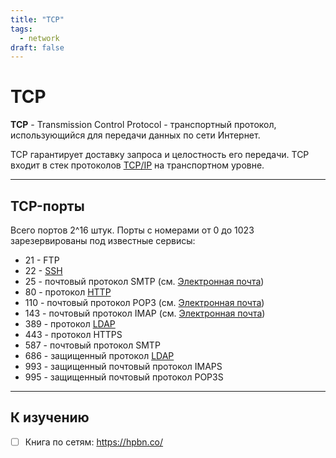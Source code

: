```yaml
---
title: "TCP"
tags:
  - network
draft: false
---
```


# TCP

__TCP__ - Transmission Control Protocol - транспортный протокол, использующийся для передачи данных по сети Интернет.

TCP гарантирует доставку запроса и целостность его передачи.
TCP входит в стек протоколов [TCP/IP](./tcp_ip.md) на транспортном уровне.

---
## TCP-порты

Всего портов 2^16 штук.
Порты с номерами от 0 до 1023 зарезервированы под известные сервисы:

- 21 - FTP
- 22 - [SSH](./ssh.md)
- 25 - почтовый протокол SMTP (см. [Электронная почта](../common/email.md))
- 80 - протокол [HTTP](http.md)
- 110 - почтовый протокол POP3 (см. [Электронная почта](../common/email.md))
- 143 - почтовый протокол IMAP (см. [Электронная почта](../common/email.md))
- 389 - протокол [LDAP](./ldap.md)
- 443 - протокол HTTPS
- 587 - почтовый протокол SMTP
- 686 - защищенный протокол [LDAP](./ldap.md)
- 993 - защищенный почтовый протокол IMAPS
- 995 - защищенный почтовый протокол POP3S


---
## К изучению

- [ ] Книга по сетям: https://hpbn.co/